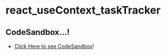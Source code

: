 # react_useContext_taskTracker

## CodeSandbox...!
- [Click Here to see CodeSandbox](https://codesandbox.io/s/cocky-gagarin-2xepi?file=/src/App.js)!
